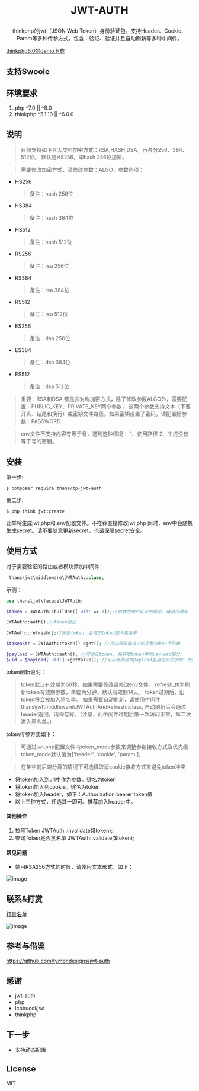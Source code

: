 
<h1><p align="center">JWT-AUTH</p></h1>
<p align="center"> thinkphp的jwt（JSON Web Token）身份验证包。支持Header、Cookie、Param等多种传参方式。包含：验证、验证并且自动刷新等多种中间件。</p>

[thinkphp6.0的demo下载](https://gitee.com/thans/jwt-auth/attach_files/306748/download)

## 支持Swoole

## 环境要求

1. php ^7.0 || ^8.0
2. thinkphp ^5.1.10 || ^6.0.0

## 说明
> 目前支持如下三大类型加密方式：RSA,HASH,DSA。再各分256、384、512位。
默认是HS256，即hash 256位加密。

>需要修改加密方式，请修改参数：ALGO，参数选项：
* HS256    
    > 备注：hash 256位
* HS384
    > 备注：hash 384位
* HS512
    > 备注：hash 512位
* RS256
    > 备注：rsa 256位
* RS384
    > 备注：rsa 384位
* RS512
    > 备注：rsa 512位
* ES256
    > 备注：dsa 256位
* ES384
    > 备注：dsa 384位
* ES512
    > 备注：dsa 512位

> 重要：RSA和DSA 都是非对称加密方式，除了修改参数ALGO外，需要配置：PUBLIC_KEY、PRIVATE_KEY两个参数，
> 这两个参数支持文本（不要开头、结尾和换行）或密钥文件路径。如果密钥设置了密码，请配置好参数：PASSWORD

> env文件不支持内容有等于号，遇到这种情况：
>1、使用路径 2、生成没有等于号的密钥。
## 安装

第一步:

```shell
$ composer require thans/tp-jwt-auth
```

第二步:

```shell
$ php think jwt:create
```
此举将生成jwt.php和.env配置文件。不推荐直接修改jwt.php
同时，env中会随机生成secret。请不要随意更新secret，也请保障secret安全。


## 使用方式

对于需要验证的路由或者模块添加中间件：
```php
 thans\jwt\middleware\JWTAuth::class,
```

示例：

```php
use thans\jwt\facade\JWTAuth;

$token = JWTAuth::builder(['uid' => 1]);//参数为用户认证的信息，请自行添加

JWTAuth::auth();//token验证

JWTAuth::refresh();//刷新token，会将旧token加入黑名单

$tokenStr = JWTAuth::token()->get(); //可以获取请求中的完整token字符串

$payload = JWTAuth::auth(); //可验证token, 并获取token中的payload部分
$uid = $payload['uid']->getValue(); //可以继而获取payload里自定义的字段，比如uid

```
token刷新说明：

> token默认有效期为60秒，如果需要修改请修改env文件。
> refresh_ttl为刷新token有效期参数，单位为分钟。默认有效期14天。
> token过期后，旧token将会被加入黑名单。
> 如果需要自动刷新，请使用中间件  thans\jwt\middleware\JWTAuthAndRefresh::class,
> 自动刷新后会通过header返回，请保存好。（注意，此中间件过期后第一次访问正常，第二次进入黑名单。）


token传参方式如下：

> 可通过jwt.php配置文件内token_mode参数来调整参数接收方式及优先级
> token_mode默认值为['header', 'cookie', 'param'];

> 在某些前后端分离的情况下可选择取消cookie接收方式来避免token冲突

- 将token加入到url中作为参数。键名为token
- 将token加入到cookie。键名为token
- 将token加入header，如下：Authorization:bearer token值
- 以上三种方式，任选其一即可。推荐加入header中。

#### 其他操作
1. 拉黑Token JWTAuth::invalidate($token);
2. 查询Token是否黑名单 JWTAuth::validate($token);

#### 常见问题
- 使用RSA256方式的时候，请使用文本形式。如下：

![image](https://thans.cn/Snipaste_2020-01-18_17-25-52.png)

## 联系&打赏

[打赏名单](SUPPORT.md)

![image](https://thans.cn/others/thans.jpeg)

## 参考与借鉴

https://github.com/tymondesigns/jwt-auth

## 感谢

- jwt-auth
- php
- lcobucci/jwt
- thinkphp

## 下一步

- 支持动态配置

## License

MIT
